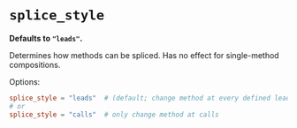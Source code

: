 # `splice_style`

**Defaults to `"leads"`.**

Determines how methods can be spliced.  Has no effect for single-method compositions.

Options:

```toml
splice_style = "leads"  # (default; change method at every defined lead location)
# or
splice_style = "calls"  # only change method at calls
```
